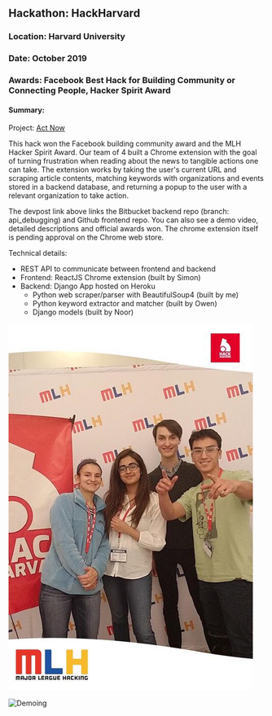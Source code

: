 ## Hackathon: HackHarvard
### Location: Harvard University
### Date: October 2019
### Awards: Facebook Best Hack for Building Community or Connecting People, Hacker Spirit Award

#### Summary:

Project: [Act Now](https://devpost.com/software/act-now)

This hack won the Facebook building community award and the MLH Hacker Spirit Award. Our team of 4 built a Chrome extension with the goal of turning frustration when reading about the news to tangible actions one can take. The extension works by taking the user's current URL and scraping article contents, matching keywords with organizations and events stored in a backend database, and returning a popup to the user with a relevant organization to take action.

The devpost link above links the Bitbucket backend repo (branch: api\_debugging) and Github frontend repo. You can also see a demo video, detailed descriptions and official awards won. The chrome extension itself is pending approval on the Chrome web store.

Technical details:
* REST API to communicate between frontend and backend
* Frontend: ReactJS Chrome extension (built by Simon)
* Backend: Django App hosted on Heroku 
  * Python web scraper/parser with BeautifulSoup4 (built by me)
  * Python keyword extractor and matcher (built by Owen)
  * Django models (built by Noor)

![Group Picture!](https://github.com/SGinovker/HackathonProjects/blob/master/_img/group_photo.png)

![Demoing](https://github.com/SGinovker/HackathonProjects/blob/master/_img/demoing.png)

